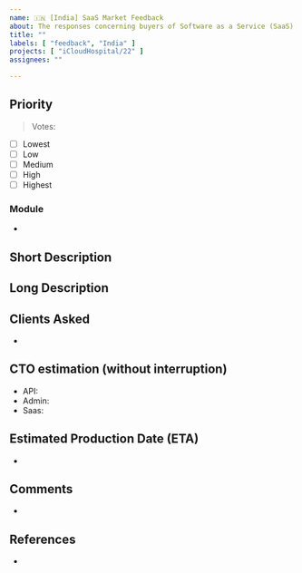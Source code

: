 ```yaml
---
name: 🇮🇳 [India] SaaS Market Feedback
about: The responses concerning buyers of Software as a Service (SaaS) in the Indian market.
title: ""
labels: [ "feedback", "India" ]
projects: [ "iCloudHospital/22" ]
assignees: ""

---
```


## Priority

<!-- Specify the number. -->

> Votes:

<!-- Set a 'High Priority' label if its priority is 'High' or 'Highest'. -->

- [ ] Lowest
- [ ] Low
- [ ] Medium
- [ ] High
- [ ] Highest

### Module

*

<!-- 

Select one or provide your own.

* SignUp/SignIn
* Header
* HomePage
  * Banner
  * Why Choose Us
  * Specialities
  * Services
  * Before & After
  * Testimonials
  * Deals
  * Doctors
  * Articles
  * Branches
  * Contact
  * Ad Banner
* Appointment Booking Flow
  * Consultation
  * Deals
  * Payments
* Alerts & Notifications
* Integrations - WhatsApp/SMS/Email
* Over-All & Generic
* Detailed Page
  * Speciality
  * Services
  * Doctor
  * Deal
  * Article
* Footer
* Patient Portal
* Doctor Portal
* Admin Portal
* Patient,Doctor&Admin Portals

--> 

## Short Description

## Long Description

## Clients Asked

<!-- 
  e.g. 
  * Rex hospitals
  * RKR Dental
  * Megha Hospitals 
--> 

*

## CTO estimation (without interruption)

<!-- 
  Todo, In progress, Done 
-->

* API:
* Admin:
* Saas:

## Estimated Production Date (ETA)

*

## Comments

*

## References

<!--
  Please specify related issues and provide helpful links.
-->

*

